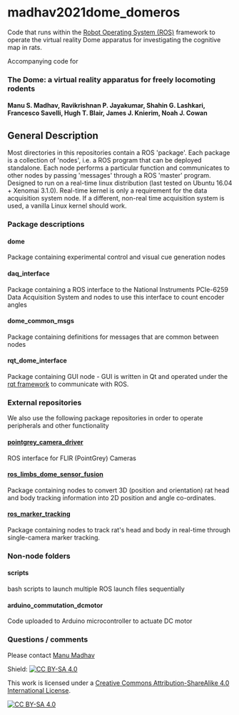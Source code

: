 # madhav2021dome_domeros
Code that runs within the [Robot Operating System (ROS)](http://www.ros.org) framework to operate the virtual reality Dome apparatus for investigating the cognitive map in rats.

Accompanying code for 
### The Dome: a virtual reality apparatus for freely locomoting rodents
#### Manu S. Madhav, Ravikrishnan P. Jayakumar, Shahin G. Lashkari, Francesco Savelli, Hugh T. Blair, James J. Knierim, Noah J. Cowan

## General Description

Most directories in this repositories contain a ROS 'package'. Each package is a collection of 'nodes', i.e. a ROS program that can be deployed standalone.
Each node performs a particular function and communicates to other nodes by passing 'messages' through a ROS 'master' program.
Designed to run on a real-time linux distribution (last tested on Ubuntu 16.04 + Xenomai 3.1.0). Real-time kernel is only a requirement for the data acquisition system node.
If a different, non-real time acquisition system is used, a vanilla Linux kernel should work.

### Package descriptions

#### dome

Package containing experimental control and visual cue generation nodes

#### daq_interface

Package containing a ROS interface to the National Instruments PCIe-6259 Data Acquisition System and nodes to use this interface to count encoder angles

#### dome_common_msgs

Package containing definitions for messages that are common between nodes

#### rqt_dome_interface

Package containing GUI node - GUI is written in Qt and operated under the [rqt framework](http://wiki.ros.org/rqt) to communicate with ROS.



### External repositories

We also use the following package repositories in order to operate peripherals and other functionality

#### [pointgrey_camera_driver](https://github.com/ros-drivers/pointgrey_camera_driver)

ROS interface for FLIR (PointGrey) Cameras

#### [ros_limbs_dome_sensor_fusion](https://github.com/vagvolgyi/ros_limbs_dome_sensor_fusion)

Package containing nodes to convert 3D (position and orientation) rat head and body tracking information into 2D position and angle co-ordinates.

#### [ros_marker_tracking](https://github.com/vagvolgyi/ros_marker_tracking)

Package containing nodes to track rat's head and body in real-time through single-camera marker tracking.

### Non-node folders

#### scripts

bash scripts to launch multiple ROS launch files sequentially

#### arduino_commutation_dcmotor

Code uploaded to Arduino microcontroller to actuate DC motor

### Questions / comments

Please contact [Manu Madhav](mailto:manu.madhav@ubc.ca)

Shield: [![CC BY-SA 4.0][cc-by-sa-shield]][cc-by-sa]

This work is licensed under a
[Creative Commons Attribution-ShareAlike 4.0 International License][cc-by-sa].

[![CC BY-SA 4.0][cc-by-sa-image]][cc-by-sa]

[cc-by-sa]: http://creativecommons.org/licenses/by-sa/4.0/
[cc-by-sa-image]: https://licensebuttons.net/l/by-sa/4.0/88x31.png
[cc-by-sa-shield]: https://img.shields.io/badge/License-CC%20BY--SA%204.0-lightgrey.svg
